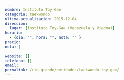 ```yaml
---
nombre: Instituto Toy-Gae
categoria: taekwondo
ultima-actualizacion: 2015-12-04
direccion: 
  lugar: [Instituto Toy-Gae (Venezuela y Viedma)]
horario: 
  - {dia: "", hora: "", nota: "" }
precio: 
nota: | 
  
website: []
telefono: []
email: 
permalink: /rio-grande/entidades/taekwondo-toy-gae/
---
```


